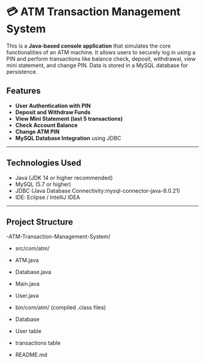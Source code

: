 # 💳 ATM Transaction Management System

This is a **Java-based console application** that simulates the core functionalities of an ATM machine. 
It allows users to securely log in using a PIN and perform transactions like balance check, deposit, withdrawal, view mini statement,
and change PIN. Data is stored in a MySQL database for persistence.

## Features

-  **User Authentication with PIN**
-  **Deposit and Withdraw Funds**
-  **View Mini Statement (last 5 transactions)**
-  **Check Account Balance**
-  **Change ATM PIN**
-  **MySQL Database Integration** using JDBC

---

## Technologies Used

- Java (JDK 14 or higher recommended)
- MySQL (5.7 or higher)
- JDBC (Java Database Connectivity:mysql-connector-java-8.0.21)
- IDE: Eclipse / IntelliJ IDEA
---

## Project Structure

-ATM-Transaction-Management-System/
- src/com/atm/ 
-  ATM.java 
-  Database.java 
-  Main.java 
-  User.java 
- bin/com/atm/ (compiled .class files)
  
- Database
- User table
- transactions table
- README.md
